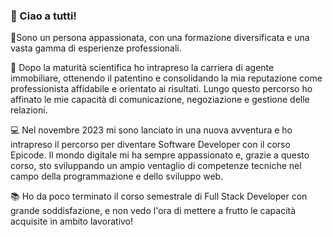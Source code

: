 ### 👋 Ciao a tutti!

🌟Sono un persona appassionata, con una formazione diversificata e una vasta gamma di esperienze professionali.

👔  Dopo la maturità scientifica ho intrapreso la carriera di agente immobiliare, ottenendo il patentino e consolidando la mia reputazione come professionista affidabile e orientato ai risultati. Lungo questo percorso ho affinato le mie capacità di comunicazione, negoziazione e gestione delle relazioni.

💻 Nel novembre 2023 mi sono lanciato in una nuova avventura e ho intrapreso il percorso per diventare Software Developer con il corso Epicode. Il mondo digitale mi ha sempre appassionato e, grazie a questo corso, sto sviluppando un ampio ventaglio di competenze tecniche nel campo della programmazione e dello sviluppo web.

📚 Ho da poco terminato il corso semestrale di Full Stack Developer con grande soddisfazione, e non vedo l'ora di mettere a frutto le capacità acquisite in ambito lavorativo!
